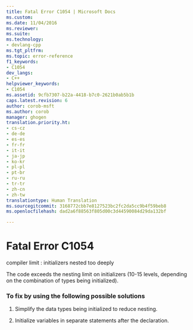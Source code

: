 ```yaml
---
title: Fatal Error C1054 | Microsoft Docs
ms.custom: 
ms.date: 11/04/2016
ms.reviewer: 
ms.suite: 
ms.technology:
- devlang-cpp
ms.tgt_pltfrm: 
ms.topic: error-reference
f1_keywords:
- C1054
dev_langs:
- C++
helpviewer_keywords:
- C1054
ms.assetid: 9cfb7307-b22a-4418-b7c0-2621b0ab5b1b
caps.latest.revision: 6
author: corob-msft
ms.author: corob
manager: ghogen
translation.priority.ht:
- cs-cz
- de-de
- es-es
- fr-fr
- it-it
- ja-jp
- ko-kr
- pl-pl
- pt-br
- ru-ru
- tr-tr
- zh-cn
- zh-tw
translationtype: Human Translation
ms.sourcegitcommit: 3168772cbb7e8127523bc2fc2da5cc9b4f59beb8
ms.openlocfilehash: dad2a6f88563f805d00c3d44590084d29da132bf

---
```

# Fatal Error C1054
compiler limit : initializers nested too deeply  
  
 The code exceeds the nesting limit on initializers (10-15 levels, depending on the combination of types being initialized).  
  
### To fix by using the following possible solutions  
  
1.  Simplify the data types being initialized to reduce nesting.  
  
2.  Initialize variables in separate statements after the declaration.


<!--HONumber=Jan17_HO2-->


